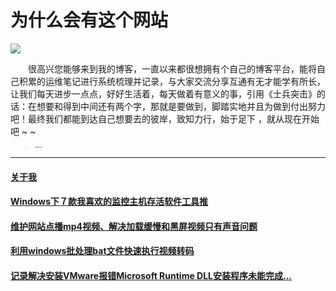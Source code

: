 # 为什么会有这个网站

<img src="https://i.ibb.co/fDT7Gmc/logo.png">

&emsp;&emsp;很高兴您能够来到我的博客，一直以来都很想拥有个自己的博客平台，能将自己积累的运维笔记进行系统梳理并记录，与大家交流分享互通有无才能学有所长，让我们每天进步一点点，好好生活着，每天做着有意义的事，引用《士兵突击》的话：在想要和得到中间还有两个字，那就是要做到，脚踏实地并且为做到付出努力吧！最终我们都能到达自己想要去的彼岸，致知力行，始于足下 ，就从现在开始吧 ~ ~

> <img src="https://i.ibb.co/GcZ9WQy/20240922170354.jpg" alt="里尔克" style="zoom: 20%;" /> 

------

#### [关于我](https://mp.weixin.qq.com/s?__biz=MzI2MjUzMzU2MQ==&mid=2247483808&idx=1&sn=3a71afb038e39b4367254215a8b17be8&chksm=ea48f976dd3f7060dc2dc2b84904dc92429b6a0fbf21115f0d4d6d91f312e0133cd179fe0e37#rd)

#### [Windows下７款我喜欢的监控主机存活软件工具推](https://mp.weixin.qq.com/s?__biz=MzI2MjUzMzU2MQ==&mid=2247483710&idx=1&sn=341f5b24421f39b0bd1f9027502de0bb&chksm=ea48f9e8dd3f70fe301ec645f516a8a6996d56bf32c64407fb4ff0671d076fb6c3b9c316bdb7#rd)

#### [维护网站点播mp4视频、解决加载缓慢和黑屏视频只有声音问题](https://mp.weixin.qq.com/s?__biz=MzI2MjUzMzU2MQ==&mid=2247483716&idx=1&sn=7f8ad39a69f9750c56679b2e6169fd9a&chksm=ea48f992dd3f7084cb05c30187c89cd7f513e65a821173a2d8b3f265048fc859b228344f647d#rd)

#### [利用windows批处理bat文件快速执行视频转码](https://mp.weixin.qq.com/s?__biz=MzI2MjUzMzU2MQ==&mid=2247483734&idx=1&sn=a15fda0ffdd27da10fcf844efc07c5cb&chksm=ea48f980dd3f70967ef115758ba58a3a22f1ea0383b8812c4a11b90fc3424c0db58af4efbc8f#rd)

#### [记录解决安装VMware报错Microsoft Runtime DLL安装程序未能完成...](https://mp.weixin.qq.com/s?__biz=MzI2MjUzMzU2MQ==&mid=2247483760&idx=1&sn=191e4f693a5389ac37e061d763c400fd&chksm=ea48f9a6dd3f70b0a7fac27e16ed593a8b56b9189d9ef0c1c3e1908062b74198ed22f41ca21f#rd)







